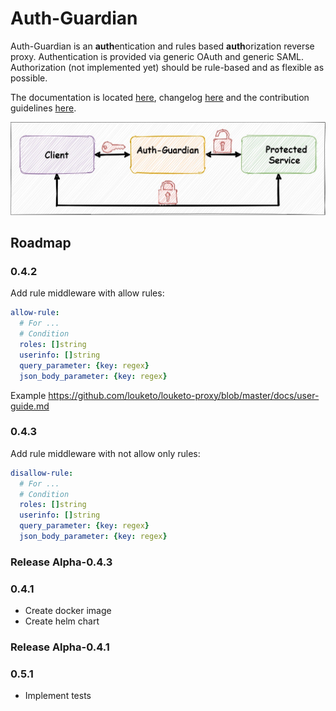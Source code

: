 # Auth-Guardian
Auth-Guardian is an **auth**entication and rules based **auth**orization reverse proxy.
Authentication is provided via generic OAuth and generic SAML.
Authorization (not implemented yet) should be rule-based and as flexible as possible.

The documentation is located [here](doc/doc.md), changelog [here](doc/CHANGELOG.md) and the contribution guidelines [here](doc/contributing.md).

![Overview](doc/media/overview.jpg)

## Roadmap
### 0.4.2
Add rule middleware with allow rules:
```yaml
allow-rule:
  # For ...
  # Condition
  roles: []string
  userinfo: []string
  query_parameter: {key: regex}
  json_body_parameter: {key: regex}
```
Example https://github.com/louketo/louketo-proxy/blob/master/docs/user-guide.md
### 0.4.3
Add rule middleware with not allow only rules:
```yaml
disallow-rule:
  # For ...
  # Condition
  roles: []string
  userinfo: []string
  query_parameter: {key: regex}
  json_body_parameter: {key: regex}
```
### Release Alpha-0.4.3
### 0.4.1
- Create docker image
- Create helm chart
### Release Alpha-0.4.1
### 0.5.1
- Implement tests